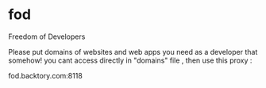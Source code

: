 # fod
Freedom of Developers


Please put domains of websites and web apps you need as a developer that somehow! you cant access directly  in "domains" file , then use this proxy :

fod.backtory.com:8118
